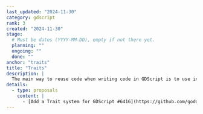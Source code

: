 ```yaml
---
last_updated: "2024-11-30"
category: gdscript
rank: 3
created: "2024-11-30"
stage:
  # Must be dates (YYYY-MM-DD), empty if not there yet.
  planning: ""
  ongoing: ""
  done: ""
anchor: "traits"
title: "Traits"
description: |
  The main way to reuse code when writing code in GDScript is to use inheritance. While it works well for the most part, it leaves developers to rewrite a lot of code when that method cannot be used. So traits is the path we’re going forward to solve that issue.
details:
  - type: proposals
    content: |
      - [Add a Trait system for GDScript #6416](https://github.com/godotengine/godot-proposals/issues/6416)
---
```

